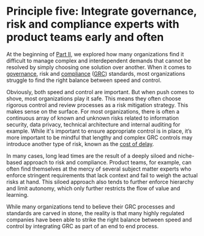 # Principle five: Integrate governance, risk and compliance experts with product teams early and often

At the beginning of [Part II](../introduction.md), we explored how many organizations find it difficult to manage complex and interdependent demands that cannot be resolved by simply choosing one solution over another. When it comes to [governance](../../glossary.md), risk and [compliance](../../glossary.md) \([GRC](../../glossary.md)\) standards, most organizations struggle to find the right balance between speed and control.

Obviously, both speed and control are important. But when push comes to shove, most organizations play it safe. This means they often choose rigorous control and review processes as a risk mitigation strategy. This makes sense on the surface. For most organizations, there is often a continuous array of known and unknown risks related to information security, data privacy, technical architecture and internal auditing for example. While it's important to ensure appropriate control is in place, it’s more important to be mindful that lengthy and complex GRC controls may introduce another type of risk, known as the [cost of delay](https://docs.google.com/document/d/1Bd9xRQQZfc-b9eTFUaAZQ7_KB7fiwk4MjWd5cErio_U/edit#).

In many cases, long lead times are the result of a deeply siloed and niche-based approach to risk and compliance. Product teams, for example, can often find themselves at the mercy of several subject matter experts who enforce stringent requirements that lack context and fail to weigh the actual risks at hand. This siloed approach also tends to further enforce hierarchy and limit autonomy, which only further restricts the flow of value and learning.

While many organizations tend to believe their GRC processes and standards are carved in stone, the reality is that many highly regulated companies have been able to strike the right balance between speed and control by integrating GRC as part of an end to end process.

